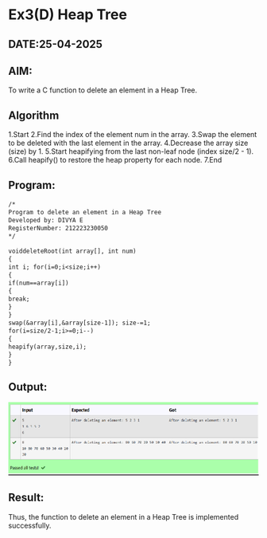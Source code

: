 # Ex3(D) Heap Tree
## DATE:25-04-2025
## AIM:
To write a C function to delete an element in a Heap Tree.

## Algorithm
1.Start
2.Find the index of the element num in the array.
3.Swap the element to be deleted with the last element in the array.
4.Decrease the array size (size) by 1.
5.Start heapifying from the last non-leaf node (index size/2 - 1).
6.Call heapify() to restore the heap property for each node.
7.End


## Program:
```
/*
Program to delete an element in a Heap Tree
Developed by: DIVYA E
RegisterNumber: 212223230050 
*/
```
```
voiddeleteRoot(int array[], int num)
{
int i; for(i=0;i<size;i++)
{
if(num==array[i])
{
break;
}
}
swap(&array[i],&array[size-1]); size-=1;
for(i=size/2-1;i>=0;i--)
{
heapify(array,size,i);
}
}
```

## Output:

![alt text](image-4.png)

## Result:
Thus, the function to delete an element in a Heap Tree is implemented successfully.
